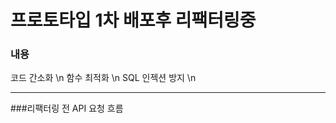 # 프로토타입 1차 배포후 리팩터링중

### 내용
코드 간소화 \n
함수 최적화 \n
SQL 인젝션 방지 \n

------------------------
###리팩터링 전 API 요청 흐름

